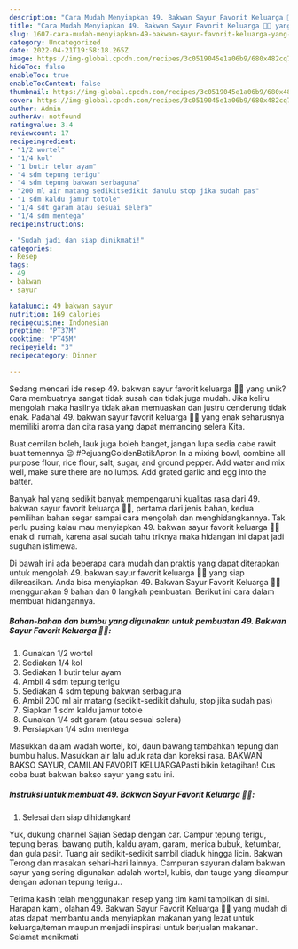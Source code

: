 ```yaml
---
description: "Cara Mudah Menyiapkan 49. Bakwan Sayur Favorit Keluarga 💚🥕 yang Mantap"
title: "Cara Mudah Menyiapkan 49. Bakwan Sayur Favorit Keluarga 💚🥕 yang Mantap"
slug: 1607-cara-mudah-menyiapkan-49-bakwan-sayur-favorit-keluarga-yang-mantap
category: Uncategorized
date: 2022-04-21T19:58:18.265Z
image: https://img-global.cpcdn.com/recipes/3c0519045e1a06b9/680x482cq70/49-bakwan-sayur-favorit-keluarga-foto-resep-utama.jpg
hideToc: false
enableToc: true
enableTocContent: false
thumbnail: https://img-global.cpcdn.com/recipes/3c0519045e1a06b9/680x482cq70/49-bakwan-sayur-favorit-keluarga-foto-resep-utama.jpg
cover: https://img-global.cpcdn.com/recipes/3c0519045e1a06b9/680x482cq70/49-bakwan-sayur-favorit-keluarga-foto-resep-utama.jpg
author: Admin
authorAv: notfound
ratingvalue: 3.4
reviewcount: 17
recipeingredient:
- "1/2 wortel"
- "1/4 kol"
- "1 butir telur ayam"
- "4 sdm tepung terigu"
- "4 sdm tepung bakwan serbaguna"
- "200 ml air matang sedikitsedikit dahulu stop jika sudah pas"
- "1 sdm kaldu jamur totole"
- "1/4 sdt garam atau sesuai selera"
- "1/4 sdm mentega"
recipeinstructions:

- "Sudah jadi dan siap dinikmati!"
categories:
- Resep
tags:
- 49
- bakwan
- sayur

katakunci: 49 bakwan sayur 
nutrition: 169 calories
recipecuisine: Indonesian
preptime: "PT37M"
cooktime: "PT45M"
recipeyield: "3"
recipecategory: Dinner

---
```





Sedang mencari ide resep 49. bakwan sayur favorit keluarga 💚🥕 yang unik? Cara membuatnya sangat tidak susah dan tidak juga mudah. Jika keliru mengolah maka hasilnya tidak akan memuaskan dan justru cenderung tidak enak. Padahal 49. bakwan sayur favorit keluarga 💚🥕 yang enak seharusnya memiliki aroma dan cita rasa yang dapat memancing selera Kita.





Buat cemilan boleh, lauk juga boleh banget, jangan lupa sedia cabe rawit buat temennya 😉 #PejuangGoldenBatikApron In a mixing bowl, combine all purpose flour, rice flour, salt, sugar, and ground pepper. Add water and mix well, make sure there are no lumps. Add grated garlic and egg into the batter.

Banyak hal yang sedikit banyak mempengaruhi kualitas rasa dari 49. bakwan sayur favorit keluarga 💚🥕, pertama dari jenis bahan, kedua pemilihan bahan segar sampai cara mengolah dan menghidangkannya. Tak perlu pusing kalau mau menyiapkan 49. bakwan sayur favorit keluarga 💚🥕 enak di rumah, karena asal sudah tahu triknya maka hidangan ini dapat jadi suguhan istimewa.






Di bawah ini ada beberapa cara mudah dan praktis yang dapat diterapkan untuk mengolah 49. bakwan sayur favorit keluarga 💚🥕 yang siap dikreasikan. Anda bisa menyiapkan 49. Bakwan Sayur Favorit Keluarga 💚🥕 menggunakan 9 bahan dan 0 langkah pembuatan. Berikut ini cara dalam membuat hidangannya.

<!--inarticleads1-->

##### Bahan-bahan dan bumbu yang digunakan untuk pembuatan 49. Bakwan Sayur Favorit Keluarga 💚🥕:

1. Gunakan 1/2 wortel
1. Sediakan 1/4 kol
1. Sediakan 1 butir telur ayam
1. Ambil 4 sdm tepung terigu
1. Sediakan 4 sdm tepung bakwan serbaguna
1. Ambil 200 ml air matang (sedikit-sedikit dahulu, stop jika sudah pas)
1. Siapkan 1 sdm kaldu jamur totole
1. Gunakan 1/4 sdt garam (atau sesuai selera)
1. Persiapkan 1/4 sdm mentega


Masukkan dalam wadah wortel, kol, daun bawang tambahkan tepung dan bumbu halus. Masukkan air lalu aduk rata dan koreksi rasa. BAKWAN BAKSO SAYUR, CAMILAN FAVORIT KELUARGAPasti bikin ketagihan! Cus coba buat bakwan bakso sayur yang satu ini. 

<!--inarticleads2-->

##### Instruksi untuk membuat 49. Bakwan Sayur Favorit Keluarga 💚🥕:


1. Selesai dan siap dihidangkan!

Yuk, dukung channel Sajian Sedap dengan car. Campur tepung terigu, tepung beras, bawang putih, kaldu ayam, garam, merica bubuk, ketumbar, dan gula pasir. Tuang air sedikit-sedikit sambil diaduk hingga licin. Bakwan Terong dan masakan sehari-hari lainnya. Campuran sayuran dalam bakwan sayur yang sering digunakan adalah wortel, kubis, dan tauge yang dicampur dengan adonan tepung terigu.. 

Terima kasih telah menggunakan resep yang tim kami tampilkan di sini. Harapan kami, olahan 49. Bakwan Sayur Favorit Keluarga 💚🥕 yang mudah di atas dapat membantu anda menyiapkan makanan yang lezat untuk keluarga/teman maupun menjadi inspirasi untuk berjualan makanan. Selamat menikmati
